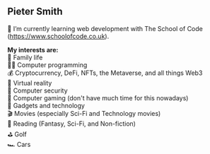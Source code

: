 <!--
**SuperFlyz81/SuperFlyz81** is a ✨ _special_ ✨ repository because its `README.md` (this file) appears on your GitHub profile.

Here are some ideas to get you started:

- 🔭 I’m currently working on ...
- 🌱 I’m currently learning ...
- 👯 I’m looking to collaborate on ...
- 🤔 I’m looking for help with ...
- 💬 Ask me about ...
- 📫 How to reach me: ...
- 😄 Pronouns: ...
- ⚡ Fun fact: ...
-->

## Pieter Smith
🌱 I’m currently learning web development with The School of Code (https://www.schoolofcode.co.uk).

**My interests are:**  
🏡 Family life  
👨‍💻 Computer programming  
💰 Cryptocurrency, DeFi, NFTs, the Metaverse, and all things Web3  
🥽 Virtual reality  
🔐 Computer security  
👾 Computer gaming (don't have much time for this nowadays)  
📱 Gadgets and technology  
🎬 Movies (especially Sci-Fi and Technology movies)  
📖 Reading (Fantasy, Sci-Fi, and Non-fiction)  
⛳️ Golf  
🏎️ Cars  
